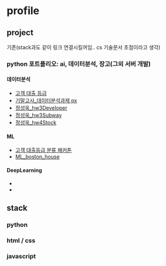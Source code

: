 # profile


## project
기존(stack과도 같이 링크 연결시킬꺼임.. cs 기술문서 초점이라고 생각)
### python 포트폴리오: ai, 데이터분석, 장고(그외 서버 개발)
#### 데이터분석
- [고객 대출 등급](https://colab.research.google.com/drive/1afTQMsyK8wu1kf7wwSIXVXlEIt1dLkyW?usp=drive_open)
- [기말고사_데이터분석과제 px](https://colab.research.google.com/drive/1ZUjQ-S0CJjzxzedO8_YaJev7zxomXP_U?usp=drive_open)
- [정성욱_hw3Developer](https://colab.research.google.com/drive/1tnpd3NoxapqG97U1Z6hSVE3P6CaCTbCD?usp=drive_open)
- [정성욱_hw3Subway](https://colab.research.google.com/drive/1S8UT8JdDiUMnV5Z5wkmINrYOCphhRXjA?usp=drive_open#scrollTo=t6D4sD8Vis-Q)
- [정성욱_hw4Stock](https://colab.research.google.com/drive/1tnpd3NoxapqG97U1Z6hSVE3P6CaCTbCD?usp=drive_open)

#### ML
- [고객 대출등급 분류 해커톤](https://colab.research.google.com/drive/1ul1YJULG1FLgFXMAoTIrEKsu3gxOWRzr?usp=drive_open)
- [ML_boston_house](https://colab.research.google.com/drive/1YX1qHiad3J1Dm-wM1gO5NyEOtteUkIfV?usp=drive_open)

#### DeepLearning
- []()
- []()



## stack
### python

### html / css

### javascript

